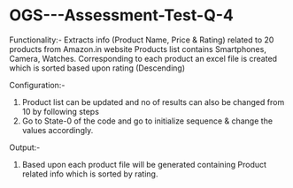 # OGS---Assessment-Test-Q-4
Functionality:-
Extracts info (Product Name, Price & Rating) related to 20 products from Amazon.in website
Products list contains Smartphones, Camera, Watches.
Corresponding to each product an excel file is created which is sorted based upon rating (Descending)

Configuration:- 
1) Product list can be updated and no of results can also be changed from 10 by following steps
2) Go to State-0 of the code and go to initialize sequence & change the values accordingly.

Output:- 
1) Based upon each product file will be generated containing Product related info which is sorted by rating.
